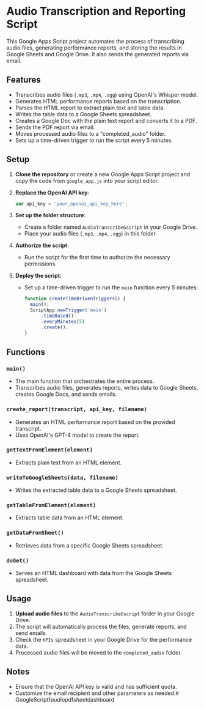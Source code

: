 # Audio Transcription and Reporting Script

This Google Apps Script project automates the process of transcribing audio files, generating performance reports, and storing the results in Google Sheets and Google Drive. It also sends the generated reports via email.

## Features

- Transcribes audio files (`.mp3`, `.mp4`, `.ogg`) using OpenAI's Whisper model.
- Generates HTML performance reports based on the transcription.
- Parses the HTML report to extract plain text and table data.
- Writes the table data to a Google Sheets spreadsheet.
- Creates a Google Doc with the plain text report and converts it to a PDF.
- Sends the PDF report via email.
- Moves processed audio files to a "completed_audio" folder.
- Sets up a time-driven trigger to run the script every 5 minutes.

## Setup

1. **Clone the repository** or create a new Google Apps Script project and copy the code from `google_app.js` into your script editor.

2. **Replace the OpenAI API key**:
   ```javascript
   var api_key = 'your_openai_api_key_here';
   ```

3. **Set up the folder structure**:
   - Create a folder named `AudioTranscribeGscript` in your Google Drive.
   - Place your audio files (`.mp3`, `.mp4`, `.ogg`) in this folder.

4. **Authorize the script**:
   - Run the script for the first time to authorize the necessary permissions.

5. **Deploy the script**:
   - Set up a time-driven trigger to run the `main` function every 5 minutes:
     ```javascript
     function createTimeDrivenTriggers() {
       main();
       ScriptApp.newTrigger('main')
           .timeBased()
           .everyMinutes(5)
           .create();
     }
     ```

## Functions

### `main()`
- The main function that orchestrates the entire process.
- Transcribes audio files, generates reports, writes data to Google Sheets, creates Google Docs, and sends emails.

### `create_report(transcript, api_key, filename)`
- Generates an HTML performance report based on the provided transcript.
- Uses OpenAI's GPT-4 model to create the report.

### `getTextFromElement(element)`
- Extracts plain text from an HTML element.

### `writeToGoogleSheets(data, filename)`
- Writes the extracted table data to a Google Sheets spreadsheet.

### `getTableFromElement(element)`
- Extracts table data from an HTML element.

### `getDataFromSheet()`
- Retrieves data from a specific Google Sheets spreadsheet.

### `doGet()`
- Serves an HTML dashboard with data from the Google Sheets spreadsheet.

## Usage

1. **Upload audio files** to the `AudioTranscribeGscript` folder in your Google Drive.
2. The script will automatically process the files, generate reports, and send emails.
3. Check the `KPIs` spreadsheet in your Google Drive for the performance data.
4. Processed audio files will be moved to the `completed_audio` folder.

## Notes

- Ensure that the OpenAI API key is valid and has sufficient quota.
- Customize the email recipient and other parameters as needed.#   G o o g l e S c r i p t 1 _ a u d i o _ p d f _ s h e e t _ d a s h b o a r d  
 